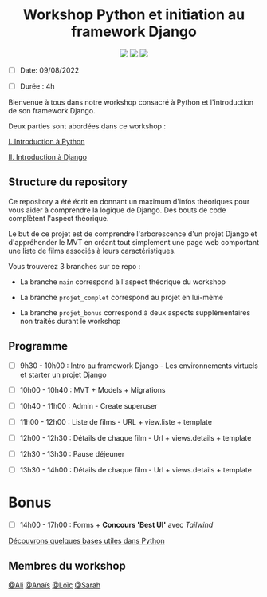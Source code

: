 <h1 align="center">Workshop Python et initiation au framework Django</h1>

<p align="center">
  
  <img src="https://img.shields.io/badge/Python-3776AB?style=for-the-badge&logo=python&logoColor=white">
  <img src="https://img.shields.io/badge/Django-092E20?style=for-the-badge&logo=django&logoColor=white">
  <img src="https://img.shields.io/badge/PyCharm-000000.svg?&style=for-the-badge&logo=PyCharm&logoColor=white">
  
</p>

- [ ] Date: 09/08/2022
- [ ] Durée : 4h


Bienvenue à tous dans notre workshop consacré à Python et l'introduction de son framework Django.

Deux parties sont abordées dans ce workshop : 

[I. Introduction à Python](https://github.com/CalcagnoLoic/workshop_python/tree/main/1.Introduction_python)

[II. Introduction à Django](https://github.com/CalcagnoLoic/workshop_python/tree/main/2.Framework_django)

## Structure du repository

Ce repository a été écrit en donnant un maximum d'infos théoriques pour vous aider à comprendre la logique de Django. Des bouts de code complètent l'aspect théorique. 

Le but de ce projet est de comprendre l'arborescence d'un projet Django et d'appréhender le MVT en créant tout simplement une page web comportant une liste de films associés à leurs caractéristiques. 

Vous trouverez 3 branches sur ce repo : 

- La branche `main` correspond à l'aspect théorique du workshop

- La branche `projet_complet` correspond au projet en lui-même 

- La branche `projet_bonus` correspond à deux aspects supplémentaires non traités durant le workshop

## Programme 
- [ ] 9h30 - 10h00 : Intro au framework Django - Les environnements virtuels et starter un projet Django
- [ ] 10h00 - 10h40 : MVT + Models + Migrations 
- [ ] 10h40 - 11h00 : Admin - Create superuser 
- [ ] 11h00 - 12h00 : Liste de films - URL + view.liste + template
- [ ] 12h00 - 12h30 : Détails de chaque film - Url + views.details + template

- [ ] 12h30 - 13h30 : Pause déjeuner

- [ ] 13h30 - 14h00 : Détails de chaque film - Url + views.details + template

# Bonus
- [ ] 14h00 - 17h00 : Forms + **Concours 'Best UI'** avec *Tailwind*








[Découvrons quelques bases utiles dans Python](https://github.com/CalcagnoLoic/workshop_python/blob/main/1.Introduction_python/intro_python.md)

## Membres du workshop 

[@Ali](https://github.com/alikhalife)
[@Anaïs](https://github.com/Nymphadorart)
[@Loïc](https://github.com/CalcagnoLoic)
[@Sarah](https://github.com/sarah-jpro)
